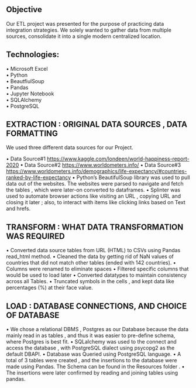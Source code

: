 ## Objective
Our ETL project was presented for the purpose of practicing data integration strategies. We solely wanted to gather data from multiple sources, consolidate it into a single modern centralized location.<br>

## Technologies:
• Microsoft Excel <br>
• Python <br>
• BeautfiulSoup <br>
• Pandas <br>
• Jupyter Notebook <br>
• SQLAlchemy <br>
• PostgreSQL <br>

## EXTRACTION : ORIGINAL DATA SOURCES , DATA FORMATTING
We used three different data sources for our Project.

• Data Source#1 https://www.kaggle.com/londeen/world-happiness-report-2020
• Data Source#2 https://www.worldometers.info/
• Data Source#3 https://www.worldometers.info/demographics/life-expectancy/#countries-ranked-by-life-expectancy
• Python’s BeautifulSoup library was used to pull data out of the websites. The websites were parsed to navigate and fetch the tables ,   which were later-on converted to dataframes.
• Splinter was used to automate browser actions like visiting an URL , copying URL and closing it later ; also, to interact with items     like clicking links based on Text and hrefs.


## TRANSFORM : WHAT DATA TRANSFORMATION WAS REQUIRED
• Converted data source tables from URL (HTML) to CSVs using Pandas read_html method.
• Cleaned the data by getting rid of NaN values of countries that did not match other tables (ended with 142 countries).
• Columns were renamed to eliminate spaces
• Filtered specific columns that would be used to load later
• Converted datatypes to maintain consistency across all Tables.
• Truncated symbols in the cells , and kept data like percentages (%) at their face value.

## LOAD : DATABASE CONNECTIONS, AND CHOICE OF DATABASE

• We chose a relational DBMS , Postgres as our Database because the data mainly read in as tables , and thus it was easier to pre-define schema, where Postgres is best fit.
• SQLalchemy was used to the connect and access the database , with PostgreSQL dialect using psycopg2 as the default DBAPI.
• Database was Queried using PostgreSQL language.
• A total of 3 tables were created , and the insertions to the database were made using Pandas. The Schema can be found in the Resources folder .
• The insertions were later confirmed by reading and joining tables using pandas.

